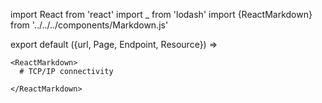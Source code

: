 import React from 'react'
import _ from 'lodash'
import {ReactMarkdown} from '../../../components/Markdown.js'

export default ({url, Page, Endpoint, Resource}) =>
  <Page url={url} name={false}>

    <ReactMarkdown>
      # TCP/IP connectivity

    </ReactMarkdown>

  </Page>



